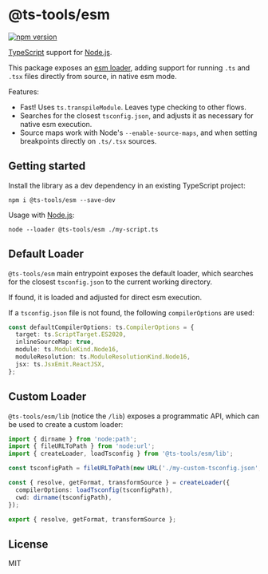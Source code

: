 # @ts-tools/esm

[![npm version](https://img.shields.io/npm/v/@ts-tools/esm.svg)](https://www.npmjs.com/package/@ts-tools/esm)

[TypeScript](https://www.typescriptlang.org/) support for [Node.js](https://nodejs.org/en/).

This package exposes an [esm loader](https://nodejs.org/docs/latest-v16.x/api/esm.html#esm_loaders), adding support for running `.ts` and `.tsx` files directly from source, in native esm mode.

Features:

- Fast! Uses `ts.transpileModule`. Leaves type checking to other flows.
- Searches for the closest `tsconfig.json`, and adjusts it as necessary for native esm execution.
- Source maps work with Node's `--enable-source-maps`, and when setting breakpoints directly on `.ts/.tsx` sources.

## Getting started

Install the library as a dev dependency in an existing TypeScript project:

```
npm i @ts-tools/esm --save-dev
```

Usage with [Node.js](https://nodejs.org/en/):

```
node --loader @ts-tools/esm ./my-script.ts
```

## Default Loader

`@ts-tools/esm` main entrypoint exposes the default loader, which searches for the closest `tsconfig.json`
to the current working directory.

If found, it is loaded and adjusted for direct esm execution.

If a `tsconfig.json` file is not found, the following `compilerOptions` are used:

```ts
const defaultCompilerOptions: ts.CompilerOptions = {
  target: ts.ScriptTarget.ES2020,
  inlineSourceMap: true,
  module: ts.ModuleKind.Node16,
  moduleResolution: ts.ModuleResolutionKind.Node16,
  jsx: ts.JsxEmit.ReactJSX,
};
```

## Custom Loader

`@ts-tools/esm/lib` (notice the `/lib`) exposes a programmatic API, which can be used to create a custom loader:

```ts
import { dirname } from 'node:path';
import { fileURLToPath } from 'node:url';
import { createLoader, loadTsconfig } from '@ts-tools/esm/lib';

const tsconfigPath = fileURLToPath(new URL('./my-custom-tsconfig.json', import.meta.url));

const { resolve, getFormat, transformSource } = createLoader({
  compilerOptions: loadTsconfig(tsconfigPath),
  cwd: dirname(tsconfigPath),
});

export { resolve, getFormat, transformSource };
```

## License

MIT
